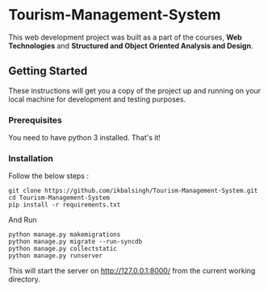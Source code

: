 # Tourism-Management-System

This web development project was built as a part of the courses, **Web Technologies** and **Structured and Object Oriented Analysis and Design**.

## Getting Started

These instructions will get you a copy of the project up and running on your local machine for development and testing purposes.
### Prerequisites

You need to have python 3 installed. That's it!

### Installation

Follow the below steps : 


```
git clone https://github.com/ikbalsingh/Tourism-Management-System.git
cd Tourism-Management-System
pip install -r requirements.txt
```

And Run

```
python manage.py makemigrations
python manage.py migrate --run-syncdb
python manage.py collectstatic
python manage.py runserver
```
This will start the server on http://127.0.0.1:8000/ from the current working directory.



